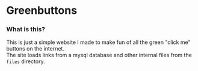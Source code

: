 # Greenbuttons

### What is this?
This is just a simple website I made to make fun of all the green "click me" buttons on the internet.  
The site loads links from a mysql database and other internal files from the `files` directory.

